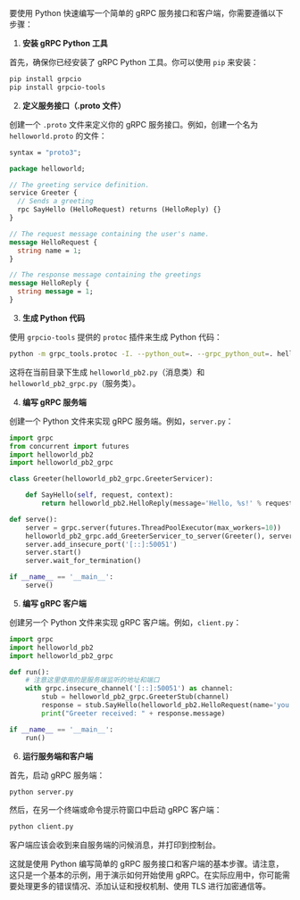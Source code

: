 要使用 Python 快速编写一个简单的 gRPC 服务接口和客户端，你需要遵循以下步骤：

1. **安装 gRPC Python 工具**

首先，确保你已经安装了 gRPC Python 工具。你可以使用 `pip` 来安装：

```bash
pip install grpcio
pip install grpcio-tools
```

2. **定义服务接口（.proto 文件）**

创建一个 `.proto` 文件来定义你的 gRPC 服务接口。例如，创建一个名为 `helloworld.proto` 的文件：

```protobuf
syntax = "proto3";

package helloworld;

// The greeting service definition.
service Greeter {
  // Sends a greeting
  rpc SayHello (HelloRequest) returns (HelloReply) {}
}

// The request message containing the user's name.
message HelloRequest {
  string name = 1;
}

// The response message containing the greetings
message HelloReply {
  string message = 1;
}
```

3. **生成 Python 代码**

使用 `grpcio-tools` 提供的 `protoc` 插件来生成 Python 代码：

```bash
python -m grpc_tools.protoc -I. --python_out=. --grpc_python_out=. helloworld.proto
```

这将在当前目录下生成 `helloworld_pb2.py`（消息类）和 `helloworld_pb2_grpc.py`（服务类）。

4. **编写 gRPC 服务端**

创建一个 Python 文件来实现 gRPC 服务端。例如，`server.py`：

```python
import grpc
from concurrent import futures
import helloworld_pb2
import helloworld_pb2_grpc

class Greeter(helloworld_pb2_grpc.GreeterServicer):

    def SayHello(self, request, context):
        return helloworld_pb2.HelloReply(message='Hello, %s!' % request.name)

def serve():
    server = grpc.server(futures.ThreadPoolExecutor(max_workers=10))
    helloworld_pb2_grpc.add_GreeterServicer_to_server(Greeter(), server)
    server.add_insecure_port('[::]:50051')
    server.start()
    server.wait_for_termination()

if __name__ == '__main__':
    serve()
```

5. **编写 gRPC 客户端**

创建另一个 Python 文件来实现 gRPC 客户端。例如，`client.py`：

```python
import grpc
import helloworld_pb2
import helloworld_pb2_grpc

def run():
    # 注意这里使用的是服务端监听的地址和端口
    with grpc.insecure_channel('[::]:50051') as channel:
        stub = helloworld_pb2_grpc.GreeterStub(channel)
        response = stub.SayHello(helloworld_pb2.HelloRequest(name='you'))
        print("Greeter received: " + response.message)

if __name__ == '__main__':
    run()
```

6. **运行服务端和客户端**

首先，启动 gRPC 服务端：

```bash
python server.py
```

然后，在另一个终端或命令提示符窗口中启动 gRPC 客户端：

```bash
python client.py
```

客户端应该会收到来自服务端的问候消息，并打印到控制台。

这就是使用 Python 编写简单的 gRPC 服务接口和客户端的基本步骤。请注意，这只是一个基本的示例，用于演示如何开始使用 gRPC。在实际应用中，你可能需要处理更多的错误情况、添加认证和授权机制、使用 TLS 进行加密通信等。